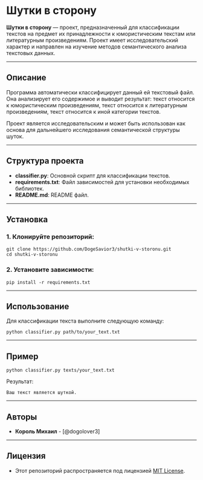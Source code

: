 # Шутки в сторону

**Шутки в сторону** — проект, предназначенный для классификации текстов на предмет их принадлежности к юмористическим текстам или литературным произведениям. Проект имеет исследовательский характер и направлен на изучение методов семантического анализа текстовых данных.

---

## Описание

Программа автоматически классифицирует данный ей текстовый файл. Она анализирует его содержимое и выводит результат: текст относится к юмористическим произведениям, текст относится к литературным произведениям, текст относится к иной категории текстов. 

Проект является исследовательским и может быть использован как основа для дальнейшего исследования семантической структуры шуток.

---

## Структура проекта

- **classifier.py**: Основной скрипт для классификации текстов.
- **requirements.txt**: Файл зависимостей для установки необходимых библиотек.
- **README.md**: README файл.

---

## Установка

### 1. Клонируйте репозиторий:

```
git clone https://github.com/DogeSavior3/shutki-v-storonu.git
cd shutki-v-storonu
```

### 2. Установите зависимости:

```
pip install -r requirements.txt
```

---

## Использование

Для классификации текста выполните следующую команду:

```
python classifier.py path/to/your_text.txt
```

---

## Пример

```
python classifier.py texts/your_text.txt
```

Результат:

```
Ваш текст является шуткой. 
```

---

## Авторы

- **Король Михаил** - [@dogolover3]  

---

## Лицензия

- Этот репозиторий распространяется под лицензией [MIT License](LICENSE).

